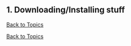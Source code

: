 ## 1. Downloading/Installing stuff

[Back to Topics](../README.md)



[Back to Topics](../README.md)
